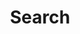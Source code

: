 ---
title: "Search" # in any language you want
layout: "search" # necessary for search
description: ""
placeholder: "Start typing to search..."
---